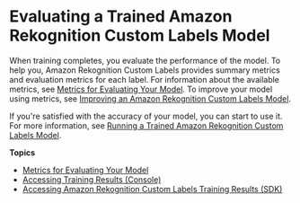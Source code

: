 # Evaluating a Trained Amazon Rekognition Custom Labels Model<a name="tr-train-results"></a>

When training completes, you evaluate the performance of the model\. To help you, Amazon Rekognition Custom Labels provides summary metrics and evaluation metrics for each label\. For information about the available metrics, see [Metrics for Evaluating Your Model](tr-metrics-use.md)\. To improve your model using metrics, see [Improving an Amazon Rekognition Custom Labels Model](tr-improve-model.md)\. 



If you're satisfied with the accuracy of your model, you can start to use it\. For more information, see [Running a Trained Amazon Rekognition Custom Labels Model](rm-run-model.md)\. 

**Topics**
+ [Metrics for Evaluating Your Model](tr-metrics-use.md)
+ [Accessing Training Results \(Console\)](tr-console.md)
+ [Accessing Amazon Rekognition Custom Labels Training Results \(SDK\)](tr-metrics-api.md)